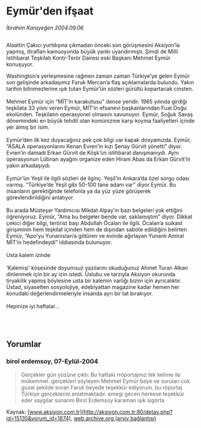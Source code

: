 # Eymür'den ifşaat

*İbrahim Karayeğen 2004.09.06*

<div bgcolor="#FFFEF6">
 <font>
  <img border="0" height="1" src="/web/20060103204505im_/http://aksiyon.com.tr/images/blank.gif"/>
 </font>
 <font class="content">
  <p>
   <font class="content">
    Alaattin Çakıcı yurtdışına çıkmadan önceki son görüşmesini Aksiyon’la yapmış, itirafları kamuoyunda büyük yankı uyandırmıştı. Şimdi de Milli İstihbarat Teşkilatı Kontr-Terör Dairesi eski Başkanı Mehmet Eymür konuşuyor.
   </font>
   <p>
    <font class="content">
     Washington’a yerleşmesine rağmen zaman zaman Türkiye’ye gelen Eymür son gelişinde arkadaşımız Faruk Mercan’a flaş açıklamalarda bulundu. Yakın tarihin bilinmezlerine ışık tutan Eymür’ün sözleri gürültü kopartacak cinsten.
     <br>
      <br>
       Mehmet Eymür için “MİT’in karakutusu” dense yeridir. 1965 yılında girdiği teşkilata 33 yılını veren Eymür, MİT’in efsanevi başkanlarından Fuat Doğu ekolünden. Teşkilatın operasyonel olmasını savunuyor. Eymür, Soğuk Savaş dönemindeki en büyük tehdit olan komünizme karşı koyma faaliyetleri içinde yer almış bir isim.
       <br/>
       <br/>
       Eymür’den ilk kez duyacağınız pek çok bilgi var kapak dosyamızda. Eymür, “ASALA operasyonlarını Kenan Evren’in kızı Şenay Gürvit yönetti” diyor. Evren’in damadı Erkan Gürvit de Köşk’ün istihbarat danışmanıydı. Aynı operasyonun Lübnan ayağını organize eden Hiram Abas da Erkan Gürvit’in yakın arkadaşıydı.
       <br/>
       <br/>
       Eymür’ün Yeşil ile ilgili sözleri de ilginç. Yeşil’in Ankara’da özel sorgu odası varmış. “Türkiye’de Yeşil gibi 50-100 tane adam var” diyor Eymür. Bu insanların gerektiğinde telefonla ya da yüz yüze görüşerek görevlendirildiğini anlatıyor.
       <br/>
       <br/>
       Bu arada Müsteşar Yardımcısı Mikdat Alpay’ın bazı belgeleri yok ettiğini öğreniyoruz. Eymür, “Ama bu belgeler bende var, saklamıştım” diyor. Dikkat çekici diğer bilgi, terörist başı Abdullah Öcalan ile ilgili. Öcalan’a suikast girişiminin hem teşkilat içinden hem de dışından sabote edildiğini belirten Eymür, “Apo’yu Yunanistan’a götüren ve evinde ağırlayan Yunanlı Amiral MİT’in hedefindeydi” iddiasında bulunuyor.
       <br/>
       <br/>
       Usta kalem izinde
       <br/>
       <br/>
       ‘Kalemişi’ köşesinde doyumsuz yazılarını okuduğunuz Ahmet Turan Alkan dinlenmek için bir ay izin istedi.  Üslubu ve tarzıyla Aksiyon okurunda tiryakilik yapmış böylesine usta bir kalemin varlığı bizim için ayrıcalıktır. Üstad, siyasetten sosyolojiye, edebiyattan magazine kadar hemen her konudaki değerlendirmeleriyle insanda ayrı bir tat bırakıyor.
       <br/>
       <br/>
       Hepinize iyi haftalar...
       <br/>
      </br>
     </br>
    </font>
    <br/>
    <!---- YAZI SONU ----------->
   </p>
  </p>
 </font>
</div>


## Yorumlar

### birol erdemsoy, 07-Eylül-2004
> Gerçekler gün yüzüne çıktı: 
> Bu haftaki rröportajınız tek kelime ile  mükemmel. gerçekleri söyleyen Mehmet Eymür beye ve soruları cok güzel şekilde soran Faruk beyede teşekkür ediyorum. bu röportaj  Türkiye gerceklerini anlatmaktadır. emegi gecen herkese teşekkür eder saygılar sunarım  Birol Erdemsoy karaman ışık sigorta

Kaynak: [www.aksiyon.com.tr](http://aksiyon.com.tr:80/detay.php?id=15135&yorum_id=1874), [web.archive.org (arşiv bağlantısı)](http://web.archive.org/web/20060103204505/http://aksiyon.com.tr:80/detay.php?id=15135&yorum_id=1874)
